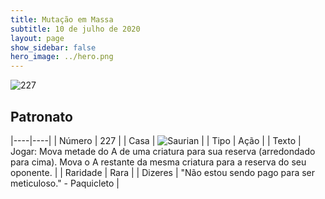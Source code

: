 ```yaml
---
title: Mutação em Massa
subtitle: 10 de julho de 2020
layout: page
show_sidebar: false
hero_image: ../hero.png
---
```


![227](https://cdn.keyforgegame.com/media/card_front/pt/479_227_R9FVMC5QM2J4_pt.png)

## Patronato

|----|----|
| Número | 227 |
| Casa | ![Saurian](https://archonarcana.com/images/thumb/9/9e/Saurian_P.png/22px-Saurian_P.png "Sauro") |
| Tipo | Ação |
| Texto | Jogar: Mova metade do A de uma criatura para sua reserva (arredondado para cima). Mova o A restante da mesma criatura para a reserva do seu oponente. |
| Raridade | Rara |
| Dizeres | "Não estou sendo pago para ser meticuloso."  - Paquicleto |
